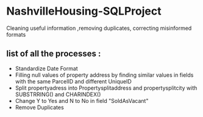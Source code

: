 # NashvilleHousing-SQLProject
Cleaning useful information ,removing duplicates, correcting misinformed formats
## list of all the processes :
- Standardize Date Format 
- Filling null values of property address by finding similar values in fields with the same ParcelID and different UniqueID
- Split propertyadress into Propertysplitaddress and propertysplitcity with SUBSTRRING() and CHARINDEX() 
- Change Y to Yes and N to No in field "SoldAsVacant"
- Remove Duplicates
